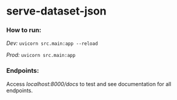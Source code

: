 # serve-dataset-json

### How to run:
*Dev:* `uvicorn src.main:app --reload`

*Prod:* `uvicorn src.main:app`

### Endpoints:
Access _localhost:8000/docs_ to test and see documentation for all endpoints.
